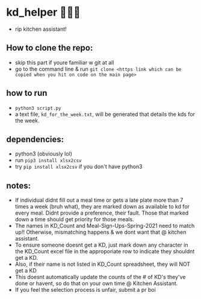 # kd_helper 🍴🍴🍴
- rip kitchen assistant!

## How to clone the repo:
- skip this part if youre familiar w git at all
- go to the command line & run `git clone <https link which can be copied when you hit on code on the main page>`

## how to run 
- `python3 script.py`
- a text file, `kd_for_the_week.txt`, will be generated that details the kds for the week. 

## dependencies: 
- python3 (obviously lol)
- run `pip3 install xlsx2csv`
- try `pip install xlsx2csv` if you don't have python3

## notes: 
- If individual didnt fill out a meal time or gets a late plate more than 7 times a week (bruh what), they are marked down as available to kd for every meal. Didnt provide a preference, their fault. Those that marked down a time should get priority for those meals. 
- The names in KD_Count and Meal-Sign-Ups-Spring-2021 need to match up!! Otherwise, mismatching happens & we dont want that @ kitchen assistant.
- To ensure someone doesnt get a KD, just mark down any character in the KD_Count excel file in the approporiate row to indicate they shouldnt get a KD.
- Also, if their name is not listed in KD_Count spreadsheet, they will NOT get a KD
- This doesnt automatically update the counts of the # of KD's they've done or havent, so do that on your own time @ Kitchen Assistant. 
- If you feel the selection process is unfair, submit a pr boi 

